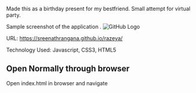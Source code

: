 Made this as a birthday present for my bestfriend. Small attempt for virtual party.

Sample screenshot of the application .
![GitHub Logo](/images/screenshots/sample1.jpg)

URL: https://sreenathrangana.github.io/razeya/

Technology Used: Javascript, CSS3, HTML5


## Open Normally through browser
Open index.html in browser and navigate



